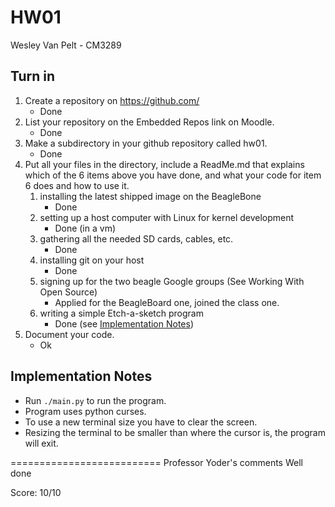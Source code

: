 # HW01
Wesley Van Pelt - CM3289

## Turn in
1. Create a repository on https://github.com/
    * Done
2. List your repository on the Embedded Repos link on Moodle.
    * Done
3. Make a subdirectory in your github repository called hw01.
    * Done
4. Put all your files in the directory, include a ReadMe.md that explains which of the 6 items above you have done, and what your code for item 6 does and how to use it.
    1. installing the latest shipped image on the BeagleBone
        * Done
    2. setting up a host computer with Linux for kernel development
        * Done (in a vm)
    3. gathering all the needed SD cards, cables, etc.
        * Done
    4. installing git on your host
        * Done
    5. signing up for the two beagle Google groups (See Working With Open Source)
        * Applied for the BeagleBoard one, joined the class one.
    6. writing a simple Etch-a-sketch program
        * Done (see [Implementation Notes](#imp-notes))
5. Document your code.
    * Ok

## <a name="imp-notes"></a>Implementation Notes
* Run `./main.py` to run the program.
* Program uses python curses.
* To use a new terminal size you have to clear the screen.
* Resizing the terminal to be smaller than where the cursor is, the program
  will exit.


==========================
Professor Yoder's comments
Well done

Score:  10/10